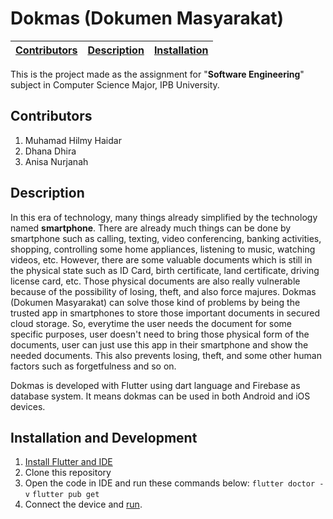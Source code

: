 # Dokmas (Dokumen Masyarakat)

[Contributors](#contributors) | [Description](#description) | [Installation](#installation-and-development)  
:---:|:---:|:---:

This is the project made as the assignment for "**Software Engineering**" subject in Computer Science Major, IPB University.

## Contributors

1. Muhamad Hilmy Haidar
2. Dhana Dhira
3. Anisa Nurjanah

## Description

In this era of technology, many things already simplified by the technology named **smartphone**. There are already much things can be done by smartphone such as calling, texting, video conferencing, banking activities, shopping, controlling some home appliances, listening to music, watching videos, etc. However, there are some valuable documents which is still in the physical state such as ID Card, birth certificate, land certificate, driving license card, etc. Those physical documents are also really vulnerable because of the possibility of losing, theft, and also force majures. Dokmas (Dokumen Masyarakat) can solve those kind of problems by being the trusted app in smartphones to store those important documents in secured cloud storage. So, everytime the user needs the document for some specific purposes, user doesn't need to bring those physical form of the documents, user can just use this app in their smartphone and show the needed documents. This also prevents losing, theft, and some other human factors such as forgetfulness and so on.

Dokmas is developed with Flutter using dart language and Firebase as database system. It means dokmas can be used in both Android and iOS devices.

## Installation and Development

1. [Install Flutter and IDE](https://flutter.dev/docs/get-started/install)
2. Clone this repository
3. Open the code in IDE and run these commands below:
```flutter doctor -v```
```flutter pub get ```
4. Connect the device and [run](https://flutter.dev/docs/get-started/test-drive).
